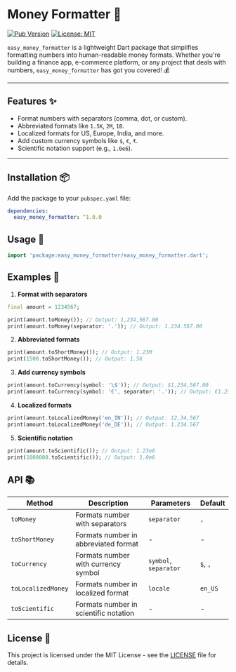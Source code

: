 # Money Formatter 🌟

[![Pub Version](https://img.shields.io/pub/v/easy_money_formatter)](https://pub.dev/packages/easy_money_formatter)
[![License: MIT](https://img.shields.io/badge/license-MIT-blue.svg)](https://opensource.org/licenses/MIT)

`easy_money_formatter` is a lightweight Dart package that simplifies formatting numbers into human-readable money formats. Whether you're building a finance app, e-commerce platform, or any project that deals with numbers, `easy_money_formatter` has got you covered! 💰

---

## Features ✨

- Format numbers with separators (comma, dot, or custom).
- Abbreviated formats like `1.5K`, `2M`, `1B`.
- Localized formats for US, Europe, India, and more.
- Add custom currency symbols like `$`, `€`, `₹`.
- Scientific notation support (e.g., `1.0e6`).

---

## Installation 📦

Add the package to your `pubspec.yaml` file:

```yaml
dependencies:
  easy_money_formatter: ^1.0.0
```
## Usage 🚀

```dart
import 'package:easy_money_formatter/easy_money_formatter.dart';
```
## Examples 🎯
1. **Format with separators**
```dart
final amount = 1234567;

print(amount.toMoney()); // Output: 1,234,567.00
print(amount.toMoney(separator: '.')); // Output: 1.234.567.00
```
2. **Abbreviated formats**
```dart
print(amount.toShortMoney()); // Output: 1.23M
print(1500.toShortMoney()); // Output: 1.5K
```
3. **Add currency symbols**
```dart
print(amount.toCurrency(symbol: '\$')); // Output: $1,234,567.00
print(amount.toCurrency(symbol: '€', separator: '.')); // Output: €1.234.567.00
```
4. **Localized formats**
```dart
print(amount.toLocalizedMoney('en_IN')); // Output: 12,34,567
print(amount.toLocalizedMoney('de_DE')); // Output: 1.234.567
```
5. **Scientific notation**
```dart
print(amount.toScientific()); // Output: 1.23e6
print(1000000.toScientific()); // Output: 1.0e6
```

## API 📚

| Method | Description | Parameters | Default |
| --- | --- | --- | --- |
| `toMoney` | Formats number with separators | `separator` | `,` |
| `toShortMoney` | Formats number in abbreviated format | - | - |
| `toCurrency` | Formats number with currency symbol | `symbol`, `separator` | `$`, `,` |
| `toLocalizedMoney` | Formats number in localized format | `locale` | `en_US` |
| `toScientific` | Formats number in scientific notation | - | - |


## License 📄

This project is licensed under the MIT License - see the [LICENSE](LICENSE) file for details.

